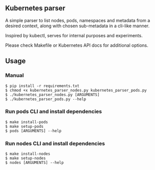 ## Kubernetes parser ##

A simple parser to list nodes, pods, namespaces and metadata from a desired context, along with chosen sub-metadata in a cli-like manner.

Inspired by kubectl, serves for internal purposes and experiments.

Please check Makefile or Kubernetes API docs for additional options.

## Usage ##

### Manual ###
```console
$ pip install -r requirements.txt
$ chmod +x kubernetes_parser_nodes.py kubernetes_parser_pods.py
$ ./kubernetes_parser_nodes.py [ARGUMENTS]
$ ./kubernetes_parser_pods.py --help
```

### Run pods CLI and install dependencies ###
```console
$ make install-pods
$ make setup-pods
$ pods [ARGUMENTS] --help
```

### Run nodes CLI and install dependencies ###
```console
$ make install-nodes
$ make setup-nodes
$ nodes [ARGUMENTS] --help
```

